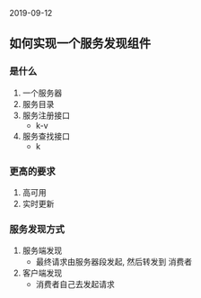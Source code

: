 2019-09-12

## 如何实现一个服务发现组件

### 是什么
1. 一个服务器
2. 服务目录
2. 服务注册接口
    - k-v
3. 服务查找接口
    - k

### 更高的要求
1. 高可用
2. 实时更新

### 服务发现方式
1. 服务端发现
    - 最终请求由服务器段发起, 然后转发到 消费者
2. 客户端发现
    - 消费者自己去发起请求